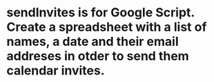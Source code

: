 # sendInvites is for Google Script. Create a spreadsheet with a list of names, a date and their email addreses in otder to send them calendar invites. 
